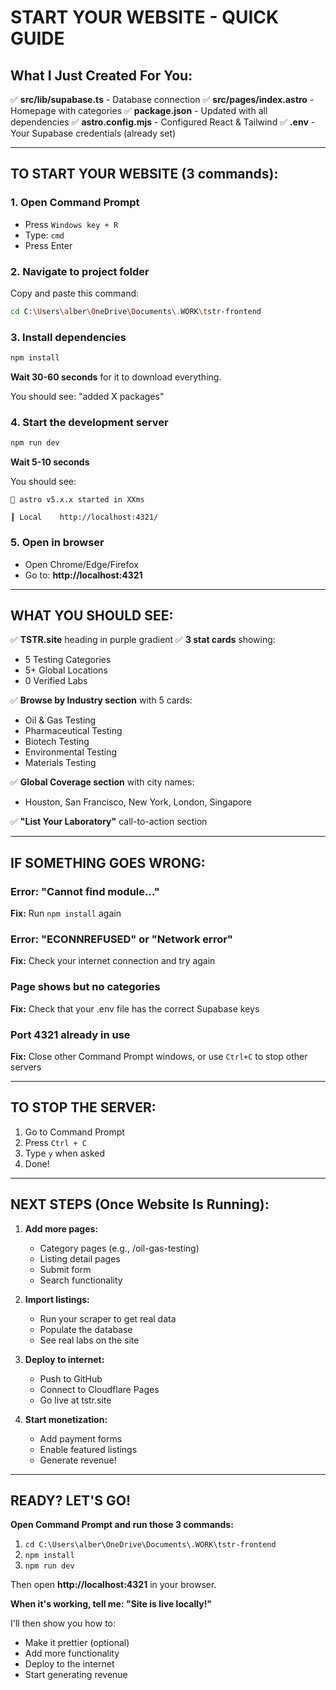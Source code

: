 # START YOUR WEBSITE - QUICK GUIDE

## What I Just Created For You:

✅ **src/lib/supabase.ts** - Database connection
✅ **src/pages/index.astro** - Homepage with categories
✅ **package.json** - Updated with all dependencies
✅ **astro.config.mjs** - Configured React & Tailwind
✅ **.env** - Your Supabase credentials (already set)

---

## TO START YOUR WEBSITE (3 commands):

### 1. Open Command Prompt
- Press `Windows key + R`
- Type: `cmd`
- Press Enter

### 2. Navigate to project folder
Copy and paste this command:
```bash
cd C:\Users\alber\OneDrive\Documents\.WORK\tstr-frontend
```

### 3. Install dependencies
```bash
npm install
```
**Wait 30-60 seconds** for it to download everything.

You should see: "added X packages"

### 4. Start the development server
```bash
npm run dev
```

**Wait 5-10 seconds**

You should see:
```
🚀 astro v5.x.x started in XXms

┃ Local    http://localhost:4321/
```

### 5. Open in browser
- Open Chrome/Edge/Firefox
- Go to: **http://localhost:4321**

---

## WHAT YOU SHOULD SEE:

✅ **TSTR.site** heading in purple gradient
✅ **3 stat cards** showing:
   - 5 Testing Categories
   - 5+ Global Locations  
   - 0 Verified Labs

✅ **Browse by Industry section** with 5 cards:
   - Oil & Gas Testing
   - Pharmaceutical Testing
   - Biotech Testing
   - Environmental Testing
   - Materials Testing

✅ **Global Coverage section** with city names:
   - Houston, San Francisco, New York, London, Singapore

✅ **"List Your Laboratory"** call-to-action section

---

## IF SOMETHING GOES WRONG:

### Error: "Cannot find module..."
**Fix:** Run `npm install` again

### Error: "ECONNREFUSED" or "Network error"
**Fix:** Check your internet connection and try again

### Page shows but no categories
**Fix:** Check that your .env file has the correct Supabase keys

### Port 4321 already in use
**Fix:** Close other Command Prompt windows, or use `Ctrl+C` to stop other servers

---

## TO STOP THE SERVER:

1. Go to Command Prompt
2. Press `Ctrl + C`
3. Type `y` when asked
4. Done!

---

## NEXT STEPS (Once Website Is Running):

1. **Add more pages:**
   - Category pages (e.g., /oil-gas-testing)
   - Listing detail pages
   - Submit form
   - Search functionality

2. **Import listings:**
   - Run your scraper to get real data
   - Populate the database
   - See real labs on the site

3. **Deploy to internet:**
   - Push to GitHub
   - Connect to Cloudflare Pages
   - Go live at tstr.site

4. **Start monetization:**
   - Add payment forms
   - Enable featured listings
   - Generate revenue!

---

## READY? LET'S GO!

**Open Command Prompt and run those 3 commands:**
1. `cd C:\Users\alber\OneDrive\Documents\.WORK\tstr-frontend`
2. `npm install`
3. `npm run dev`

Then open **http://localhost:4321** in your browser.

**When it's working, tell me: "Site is live locally!"**

I'll then show you how to:
- Make it prettier (optional)
- Add more functionality
- Deploy to the internet
- Start generating revenue
